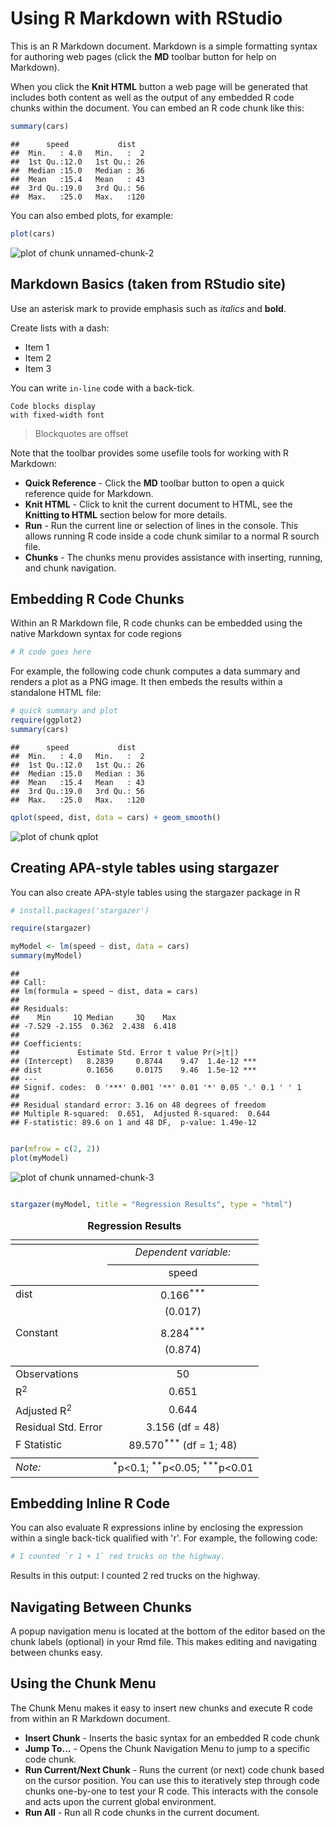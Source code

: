 Using R Markdown with RStudio
========================================================

This is an R Markdown document. Markdown is a simple formatting syntax for authoring web pages (click the **MD** toolbar button for help on Markdown).

When you click the **Knit HTML** button a web page will be generated that includes both content as well as the output of any embedded R code chunks within the document. You can embed an R code chunk like this:


```r
summary(cars)
```

```
##      speed           dist    
##  Min.   : 4.0   Min.   :  2  
##  1st Qu.:12.0   1st Qu.: 26  
##  Median :15.0   Median : 36  
##  Mean   :15.4   Mean   : 43  
##  3rd Qu.:19.0   3rd Qu.: 56  
##  Max.   :25.0   Max.   :120
```


You can also embed plots, for example:


```r
plot(cars)
```

![plot of chunk unnamed-chunk-2](figure/unnamed-chunk-2.png) 


Markdown Basics (taken from RStudio site)
-------------------

Use an asterisk mark to provide emphasis such as *italics* and **bold**.

Create lists with a dash:
- Item 1
- Item 2
- Item 3

You can write `in-line` code with a back-tick.

```
Code blocks display 
with fixed-width font
```

> Blockquotes are offset

Note that the toolbar provides some usefile tools for working with R Markdown:

* **Quick Reference** - Click the **MD** toolbar button to open a quick reference quide for Markdown.
* **Knit HTML** - Click to knit the current document to HTML, see the **Knitting to HTML** section below for more details.
* **Run** - Run the current line or selection of lines in the console. This allows running R code inside a code chunk similar to a normal R sourch file.
* **Chunks** - The chunks menu provides assistance with inserting, running, and chunk navigation.

Embedding R Code Chunks
-------------------------

Within an R Markdown file, R code chunks can be embedded using the native Markdown syntax for code regions


```r
# R code goes here
```


For example, the following code chunk computes a data summary and renders a plot as a PNG image. It then embeds the results within a standalone HTML file:


```r
# quick summary and plot
require(ggplot2)
summary(cars)
```

```
##      speed           dist    
##  Min.   : 4.0   Min.   :  2  
##  1st Qu.:12.0   1st Qu.: 26  
##  Median :15.0   Median : 36  
##  Mean   :15.4   Mean   : 43  
##  3rd Qu.:19.0   3rd Qu.: 56  
##  Max.   :25.0   Max.   :120
```

```r
qplot(speed, dist, data = cars) + geom_smooth()
```

![plot of chunk qplot](figure/qplot.png) 


Creating APA-style tables using stargazer
--------------------------

You can also create APA-style tables using the stargazer package in R


```r
# install.packages('stargazer')

require(stargazer)

myModel <- lm(speed ~ dist, data = cars)
summary(myModel)
```

```
## 
## Call:
## lm(formula = speed ~ dist, data = cars)
## 
## Residuals:
##    Min     1Q Median     3Q    Max 
## -7.529 -2.155  0.362  2.438  6.418 
## 
## Coefficients:
##             Estimate Std. Error t value Pr(>|t|)    
## (Intercept)   8.2839     0.8744    9.47  1.4e-12 ***
## dist          0.1656     0.0175    9.46  1.5e-12 ***
## ---
## Signif. codes:  0 '***' 0.001 '**' 0.01 '*' 0.05 '.' 0.1 ' ' 1
## 
## Residual standard error: 3.16 on 48 degrees of freedom
## Multiple R-squared:  0.651,	Adjusted R-squared:  0.644 
## F-statistic: 89.6 on 1 and 48 DF,  p-value: 1.49e-12
```

```r

par(mfrow = c(2, 2))
plot(myModel)
```

![plot of chunk unnamed-chunk-3](figure/unnamed-chunk-3.png) 



```r

stargazer(myModel, title = "Regression Results", type = "html")
```


<table style="text-align:center"><caption><strong>Regression Results</strong></caption>
<tr><td colspan="2" style="border-bottom: 1px solid black"></td></tr><tr><td style="text-align:left"></td><td><em>Dependent variable:</em></td></tr>
<tr><td></td><td colspan="1" style="border-bottom: 1px solid black"></td></tr>
<tr><td style="text-align:left"></td><td>speed</td></tr>
<tr><td colspan="2" style="border-bottom: 1px solid black"></td></tr><tr><td style="text-align:left">dist</td><td>0.166<sup>***</sup></td></tr>
<tr><td style="text-align:left"></td><td>(0.017)</td></tr>
<tr><td style="text-align:left"></td><td></td></tr>
<tr><td style="text-align:left">Constant</td><td>8.284<sup>***</sup></td></tr>
<tr><td style="text-align:left"></td><td>(0.874)</td></tr>
<tr><td style="text-align:left"></td><td></td></tr>
<tr><td colspan="2" style="border-bottom: 1px solid black"></td></tr><tr><td style="text-align:left">Observations</td><td>50</td></tr>
<tr><td style="text-align:left">R<sup>2</sup></td><td>0.651</td></tr>
<tr><td style="text-align:left">Adjusted R<sup>2</sup></td><td>0.644</td></tr>
<tr><td style="text-align:left">Residual Std. Error</td><td>3.156 (df = 48)</td></tr>
<tr><td style="text-align:left">F Statistic</td><td>89.570<sup>***</sup> (df = 1; 48)</td></tr>
<tr><td colspan="2" style="border-bottom: 1px solid black"></td></tr><tr><td style="text-align:left"><em>Note:</em></td><td style="text-align:right"><sup>*</sup>p<0.1; <sup>**</sup>p<0.05; <sup>***</sup>p<0.01</td></tr>
</table>


Embedding Inline R Code
--------------------------

You can also evaluate R expressions inline by enclosing the expression within a single back-tick qualified with 'r'. For example, the following code:


```r
# I counted `r 1 + 1` red trucks on the highway.
```


Results in this output: I counted 2 red trucks on the highway.

Navigating Between Chunks
--------------------------

A popup navigation menu is located at the bottom of the editor based on the chunk labels (optional) in your Rmd file. This makes editing and navigating between chunks easy.

Using the Chunk Menu
---------------------

The Chunk Menu makes it easy to insert new chunks and execute R code from within an R Markdown document.

* **Insert Chunk** - Inserts the basic syntax for an embedded R code chunk
* **Jump To...** - Opens the Chunk Navigation Menu to jump to a specific code chunk.
* **Run Current/Next Chunk** - Runs the current (or next) code chunk based on the cursor position. You can use this to iteratively step through code chunks one-by-one to test your R code. This interacts with the console and acts upon the current global environment.
* **Run All** - Run all R code chunks in the current document.





